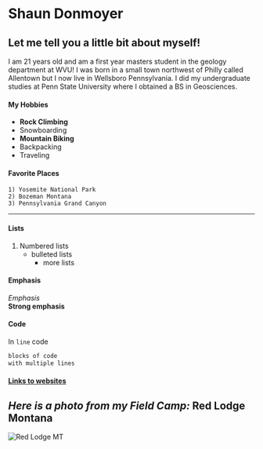 # Shaun Donmoyer
## Let me tell you a little bit about myself!

I am 21 years old and am a first year masters student in the geology department at WVU!
I was born in a small town northwest of Philly called Allentown but I now live in Wellsboro Pennsylvania.
I did my undergraduate studies at Penn State University where I obtained a BS in Geosciences.

#### My Hobbies
   * __Rock Climbing__
   * Snowboarding
   * __Mountain Biking__
   * Backpacking
   * Traveling

#### Favorite Places
    1) Yosemite National Park
    2) Bozeman Montana
    3) Pennsylvania Grand Canyon
----------------------  

#### Lists  
   1) Numbered lists
      * bulleted lists
          + more lists  

#### Emphasis
_Emphasis_  
__Strong emphasis__   

#### Code 
In `line` code  

```bash
blocks of code  
with multiple lines  
```
#### [Links to websites](https://amyhessl.faculty.wvu.edu/home)

_Here is a photo from my Field Camp:_ Red Lodge Montana
---------------------------
![Red Lodge MT](/DJI_0088.JPG)
